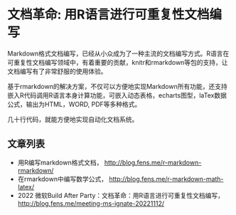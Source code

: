 # 文档革命: 用R语言进行可重复性文档编写

Markdown格式文档编写，已经从小众成为了一种主流的文档编写方式。R语言在可重复性文档编写领域中，有着重要的贡献，knitr和rmarkdown等包的支持，让文档编写有了非常舒服的使用体验。

基于rmarkdown的解决方案，不仅可以方便地实现Markdown所有功能，还支持嵌入R代码调用R语言本身计算功能，可嵌入动态表格，echarts图型，laTex数据公式，输出为HTML，WORD, PDF等多种格式。

几十行代码，就能方便地实现自动化文档系统。


## 文章列表

+ 用R编写markdown格式文档， <http://blog.fens.me/r-markdown-rmarkdown/>
+ 在rmarkdown中编写数学公式， <http://blog.fens.me/r-markdown-math-latex/>
+ 2022 微软Build After Party：文档革命：用R语言进行可重复性文档编写， <http://blog.fens.me/meeting-ms-ignate-20221112/>
